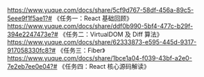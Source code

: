https://www.yuque.com/docs/share/5cf9d767-58df-456a-89c5-5eee9f1f5ae1?# 《任务一：React 基础回顾》
https://www.yuque.com/docs/share/ddf0b990-5bf4-477c-b29f-394e2247473e?# 《任务二：VirtualDOM 及 Diff 算法》
https://www.yuque.com/docs/share/62333873-e595-445d-9317-917058330fc8?# 《任务三：Fiber》
https://www.yuque.com/docs/share/1bce1a04-f039-43bf-a2e0-7e2eb7ee0e04?# 《任务四：React 核心源码解读》 